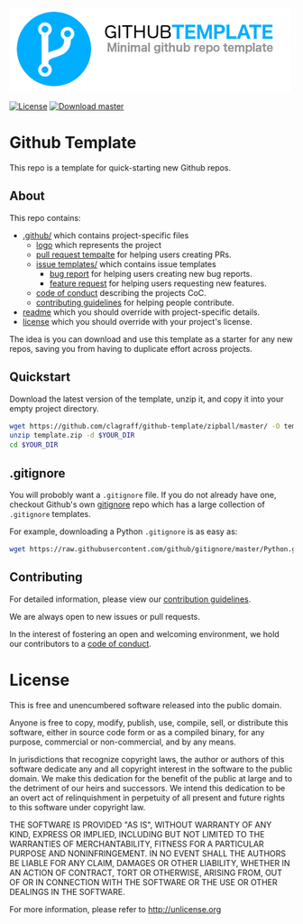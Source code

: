 <!-- Have a nice logo. 500px x 150px suggested -->
![project logo](.github/logo.png)

<!-- Include relevant build badges for your repo. -->
[![License](https://img.shields.io/badge/license-unlicense-ff69b4.svg)](https://unlicense.org/)
[![Download master](https://img.shields.io/badge/download-master-brightgreen.svg)](https://github.com/clagraff/github-template/zipball/master/)

# Github Template
<!-- Short description of the project. Keep it simple and clear. -->
This repo is a template for quick-starting new Github repos.

## About
<!-- More detailed description of the project and its purpose. -->
This repo contains:

* [.github/](.github/) which contains project-specific files
    * [logo](.github/logo.png) which represents the project
    * [pull request tempalte](.github/PULL_REQUEST_TEMPLATE.md) for helping users creating PRs.
    * [issue templates/](.github/ISSUE_TEMPLATE/) which contains issue templates
        * [bug report](.github/ISSUE_TEMPLATE/bug_report.md) for helping users creating new bug reports.
        * [feature request](.github/ISSUE_TEMPLATE/feature_request.md) for helping users requesting new features.
    * [code of conduct](.github/CODE_OF_CONDUCT.md) describing the projects CoC.
    * [contributing guidelines](.github/CONTRIBUTING.md) for helping people contribute.
* [readme](README.md) which you should override with project-specific details.
* [license](LICENSE.md) which you should override with your project's license.

The idea is you can download and use this template as a starter for any new
repos, saving you from having to duplicate effort across projects.

## Quickstart
<!-- Describe minimal steps required to use the project. -->
Download the latest version of the template, unzip it, and copy it into your
empty project directory.

```bash
wget https://github.com/clagraff/github-template/zipball/master/ -O template.zip
unzip template.zip -d $YOUR_DIR
cd $YOUR_DIR
```

## .gitignore
You will probobly want a `.gitignore` file. If you do not already
have one, checkout Github's own [gitignore](https://github.com/github/gitignore)
repo which has a large collection of `.gitignore` templates.

For example, downloading a Python `.gitignore` is as easy as:
```bash
wget https://raw.githubusercontent.com/github/gitignore/master/Python.gitignore -O .gitignore
```

## Contributing
<!-- Provide basic info on how users can contribute to your project. -->
For detailed information, please view our
[contribution guidelines](.github/CONTRIBUTING.md).

We are always open to new issues or pull requests.

In the interest of fostering an open and welcoming environment, we hold
our contributors to a [code of conduct](.github/CODE_OF_CONDUCT.md).

# License
<!-- Include the appropriate license information here. -->
This is free and unencumbered software released into the public domain.

Anyone is free to copy, modify, publish, use, compile, sell, or
distribute this software, either in source code form or as a compiled
binary, for any purpose, commercial or non-commercial, and by any
means.

In jurisdictions that recognize copyright laws, the author or authors
of this software dedicate any and all copyright interest in the
software to the public domain. We make this dedication for the benefit
of the public at large and to the detriment of our heirs and
successors. We intend this dedication to be an overt act of
relinquishment in perpetuity of all present and future rights to this
software under copyright law.

THE SOFTWARE IS PROVIDED "AS IS", WITHOUT WARRANTY OF ANY KIND,
EXPRESS OR IMPLIED, INCLUDING BUT NOT LIMITED TO THE WARRANTIES OF
MERCHANTABILITY, FITNESS FOR A PARTICULAR PURPOSE AND NONINFRINGEMENT.
IN NO EVENT SHALL THE AUTHORS BE LIABLE FOR ANY CLAIM, DAMAGES OR
OTHER LIABILITY, WHETHER IN AN ACTION OF CONTRACT, TORT OR OTHERWISE,
ARISING FROM, OUT OF OR IN CONNECTION WITH THE SOFTWARE OR THE USE OR
OTHER DEALINGS IN THE SOFTWARE.

For more information, please refer to <http://unlicense.org>
